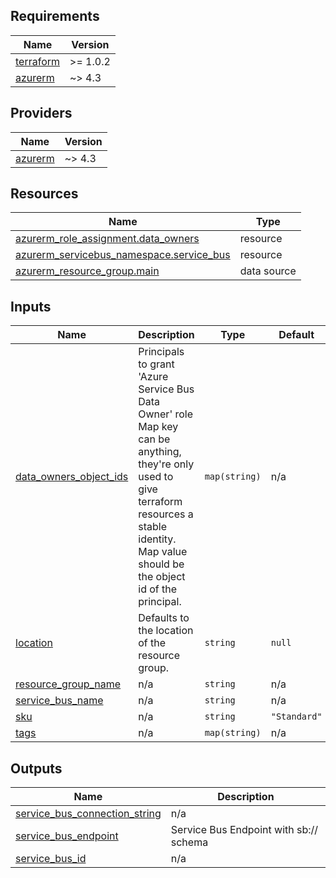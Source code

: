 <!-- BEGIN_TF_DOCS -->
## Requirements

| Name | Version |
|------|---------|
| <a name="requirement_terraform"></a> [terraform](#requirement\_terraform) | >= 1.0.2 |
| <a name="requirement_azurerm"></a> [azurerm](#requirement\_azurerm) | ~> 4.3 |

## Providers

| Name | Version |
|------|---------|
| <a name="provider_azurerm"></a> [azurerm](#provider\_azurerm) | ~> 4.3 |

## Resources

| Name | Type |
|------|------|
| [azurerm_role_assignment.data_owners](https://registry.terraform.io/providers/hashicorp/azurerm/latest/docs/resources/role_assignment) | resource |
| [azurerm_servicebus_namespace.service_bus](https://registry.terraform.io/providers/hashicorp/azurerm/latest/docs/resources/servicebus_namespace) | resource |
| [azurerm_resource_group.main](https://registry.terraform.io/providers/hashicorp/azurerm/latest/docs/data-sources/resource_group) | data source |

## Inputs

| Name | Description | Type | Default | Required |
|------|-------------|------|---------|:--------:|
| <a name="input_data_owners_object_ids"></a> [data\_owners\_object\_ids](#input\_data\_owners\_object\_ids) | Principals to grant 'Azure Service Bus Data Owner' role<br/>  Map key can be anything, they're only used to give terraform resources a stable identity. Map value should be the object id of the principal. | `map(string)` | n/a | yes |
| <a name="input_location"></a> [location](#input\_location) | Defaults to the location of the resource group. | `string` | `null` | no |
| <a name="input_resource_group_name"></a> [resource\_group\_name](#input\_resource\_group\_name) | n/a | `string` | n/a | yes |
| <a name="input_service_bus_name"></a> [service\_bus\_name](#input\_service\_bus\_name) | n/a | `string` | n/a | yes |
| <a name="input_sku"></a> [sku](#input\_sku) | n/a | `string` | `"Standard"` | no |
| <a name="input_tags"></a> [tags](#input\_tags) | n/a | `map(string)` | n/a | yes |

## Outputs

| Name | Description |
|------|-------------|
| <a name="output_service_bus_connection_string"></a> [service\_bus\_connection\_string](#output\_service\_bus\_connection\_string) | n/a |
| <a name="output_service_bus_endpoint"></a> [service\_bus\_endpoint](#output\_service\_bus\_endpoint) | Service Bus Endpoint with sb:// schema |
| <a name="output_service_bus_id"></a> [service\_bus\_id](#output\_service\_bus\_id) | n/a |
<!-- END_TF_DOCS -->